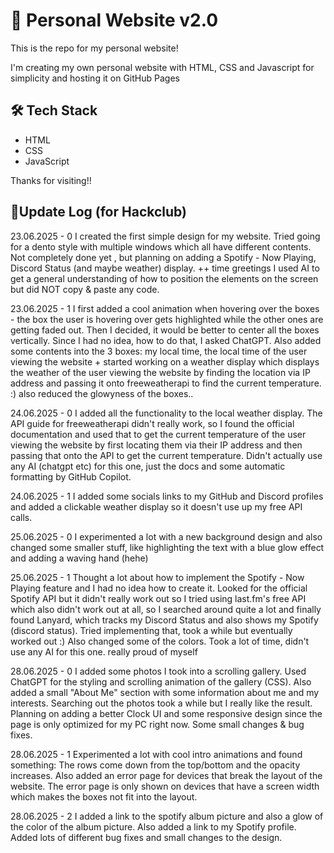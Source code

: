 # 👋 Personal Website v2.0

This is the repo for my personal website!

I'm creating my own personal website with HTML, CSS and Javascript for simplicity and hosting it on GitHub Pages

## 🛠️ Tech Stack

- HTML
- CSS
- JavaScript


Thanks for visiting!!


## 📝Update Log (for Hackclub)


23.06.2025 - 0
I created the first simple design for my website. Tried going for a dento style with multiple windows which all have different contents. Not completely done yet , but planning on adding a Spotify - Now Playing, Discord Status (and maybe weather) display.
++ time greetings
I used AI to get a general understanding of how to position the elements on the screen but did NOT copy & paste any code.

23.06.2025 - 1
I first added a cool animation when hovering over the boxes - the box the user is hovering over gets highlighted while the other ones are getting faded out.
Then I decided, it would be better to center all the boxes vertically. Since I had no idea, how to do that, I asked ChatGPT.
Also added some contents into the 3 boxes: my local time, the local time of the user viewing the website + started working on a weather display which displays the weather of the user viewing the website by finding the location via IP address and passing it onto freeweatherapi to find the current temperature. :)
also reduced the glowyness of the boxes..

24.06.2025 - 0
I added all the functionality to the local weather display. The API guide for freeweatherapi didn't really work, so I found the official documentation and used that to get the current temperature of the user viewing the website by first locating them via their IP address and then passing that onto the API to get the current temperature. Didn't actually use any AI (chatgpt etc) for this one, just the docs and some automatic formatting by GitHub Copilot.

24.06.2025 - 1
I added some socials links to my GitHub and Discord profiles and added a clickable weather display so it doesn't use up my free API calls.


25.06.2025 - 0
I experimented a lot with a new background design and also changed some smaller stuff, like highlighting the text with a blue glow effect and adding a waving hand (hehe)

25.06.2025 - 1
Thought a lot about how to implement the Spotify - Now Playing feature and I had no idea how to create it. Looked for the official Spotify API but it didn't really work out so I tried using last.fm's free API which also didn't work out at all, so I searched around quite a lot and finally found Lanyard, which tracks my Discord Status and also shows my Spotify (discord status). Tried implementing that, took a while but eventually worked out :) Also changed some of the colors.
Took a lot of time, didn't use any AI for this one. really proud of myself

28.06.2025 - 0
I added some photos I took into a scrolling gallery. Used ChatGPT for the styling and scrolling animation of the gallery (CSS). Also added a small "About Me" section with some information about me and my interests. Searching out the photos took a while but I really like the result.
Planning on adding a better Clock UI and some responsive design since the page is only optimized for my PC right now.
Some small changes & bug fixes.

28.06.2025 - 1
Experimented a lot with cool intro animations and found something: The rows come down from the top/bottom and the opacity increases. Also added an error page for devices that break the layout of the website. The error page is only shown on devices that have a screen width which makes the boxes not fit into the layout.

28.06.2025 - 2
I added a link to the spotify album picture and also a glow of the color of the album picture. Also added a link to my Spotify profile. Added lots of different bug fixes and small changes to the design.